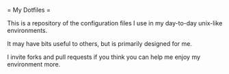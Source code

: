 = My Dotfiles =

This is a repository of the configuration files I use in my day-to-day unix-like environments.

It may have bits useful to others, but is primarily designed for me.

I invite forks and pull requests if you think you can help me enjoy my environment more.
